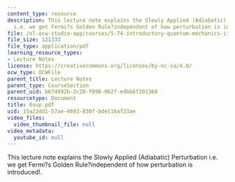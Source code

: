 ```yaml
---
content_type: resource
description: This lecture note explains the Slowly Applied (Adiabatic) Perturbation
  i.e. we get Fermi?s Golden Rule?independent of how perturbation is introduced!.
file: /ol-ocw-studio-app/courses/5-74-introductory-quantum-mechanics-ii-spring-2004/15a22dd157ae4693830fbde116af23ae_6sup.pdf
file_size: 121333
file_type: application/pdf
learning_resource_types:
- Lecture Notes
license: https://creativecommons.org/licenses/by-nc-sa/4.0/
ocw_type: OCWFile
parent_title: Lecture Notes
parent_type: CourseSection
parent_uid: b674992b-2c20-f098-062f-edbb6f201368
resourcetype: Document
title: 6sup.pdf
uid: 15a22dd1-57ae-4693-830f-bde116af23ae
video_files:
  video_thumbnail_file: null
video_metadata:
  youtube_id: null
---
```

This lecture note explains the Slowly Applied (Adiabatic) Perturbation i.e. we get Fermi?s Golden Rule?independent of how perturbation is introduced!.